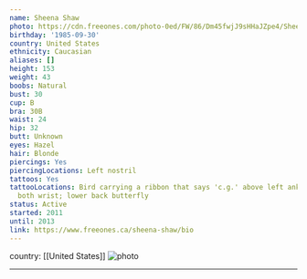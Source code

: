 ```yaml
---
name: Sheena Shaw
photo: https://cdn.freeones.com/photo-0ed/FW/86/Dm45fwjJ9sHHaJZpe4/Sheena-Shaw-avatar-001_teaser.jpg?c=1565703666
birthday: '1985-09-30'
country: United States
ethnicity: Caucasian
aliases: []
height: 153
weight: 43
boobs: Natural
bust: 30
cup: B
bra: 30B
waist: 24
hip: 32
butt: Unknown
eyes: Hazel
hair: Blonde
piercings: Yes
piercingLocations: Left nostril
tattoos: Yes
tattooLocations: Bird carrying a ribbon that says 'c.g.' above left ankle; inside
  both wrist; lower back butterfly
status: Active
started: 2011
until: 2013
link: https://www.freeones.ca/sheena-shaw/bio
---
```

country: [[United States]]
![photo](https://cdn.freeones.com/photo-0ed/FW/86/Dm45fwjJ9sHHaJZpe4/Sheena-Shaw-avatar-001_teaser.jpg?c=1565703666)
***

